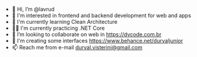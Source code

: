 - 👋 Hi, I’m @lavrud
- 👀 I'm interested in frontend and backend development for web and apps
- 🌱 I'm currently learning Clean Architecture
- 💪🏻 I'm currently practicing .NET Core
- 💞️ I’m looking to collaborate on web in https://dvcode.com.br
- 🎨 I'm creating some interfaces https://www.behance.net/durvaljunior
- 📫 Reach me from e-mail durval.visterini@gmail.com
<!---
lavrud/lavrud is a ✨ special ✨ repository because its `README.md` (this file) appears on your GitHub profile.
You can click the Preview link to take a look at your changes.
--->
<!--<div align="left">
  <img height="180em" src="https://github-readme-stats.vercel.app/api/top-langs/?username=lavrud&layout=compact&langs_count=12&hide_border=enabled&theme=tokyonight"/>
  <img height="180em" src="https://github-readme-stats.vercel.app/api?username=lavrud&layout=compact&show_icons=true&hide_border=enable&include_all_commits=true&count_private=true&theme=tokyonight"/>
</div>-->

